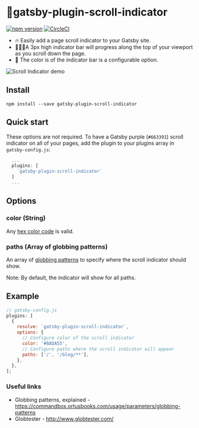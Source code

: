 # 🤳gatsby-plugin-scroll-indicator

[![npm version](https://badge.fury.io/js/gatsby-plugin-scroll-indicator.svg)](https://badge.fury.io/js/gatsby-plugin-scroll-indicator)
[![CircleCI](https://circleci.com/gh/barrymcgee/gatsby-plugin-scroll-indicator/tree/develop.svg?style=svg)](https://circleci.com/gh/barrymcgee/gatsby-plugin-scroll-indicator/tree/develop)

- 🔥 Easily add a page scroll indicator to your Gatsby site.
- 👨🏼‍💻A 3px high indicator bar will progress along the top of your viewport as you scroll down the page.
- 🎨 The color is of the indicator bar is a configurable option.

![Scroll Indicator demo](https://d1c0hjomoutdrw.cloudfront.net/items/170H1P370U03360N0m06/Screen%20Recording%202019-02-19%20at%2001.48%20pm.gif?X-CloudApp-Visitor-Id=2701498 'Scroll Indicator demo')

## Install

`npm install --save gatsby-plugin-scroll-indicator`

## Quick start

These options are not required. To have a Gatsby purple (`#663391`) scroll indicator on all of your pages, add the plugin to your plugins array in `gatsby-config.js`:

```javascript
  ...
  plugins: [
    `gatsby-plugin-scroll-indicator`
  ]
  ...
```

## Options

### color (String)

Any [hex color code](https://www.color-hex.com/) is valid.

### paths (Array of globbing patterns)

An array of [globbing patterns](http://www.globtester.com/) to specify where the scroll indicator should show.

Note: By default, the indicator will show for all paths.

## Example

```javascript
// gatsby-config.js
plugins: [
  {
    resolve: `gatsby-plugin-scroll-indicator`,
    options: {
      // Configure color of the scroll indicator
      color: '#BADA55',
      // Configure paths where the scroll indicator will appear
      paths: ['/', '/blog/**'],
    },
  },
];
```

### Useful links

- Globbing patterns, explained - https://commandbox.ortusbooks.com/usage/parameters/globbing-patterns
- Globtester - http://www.globtester.com/
